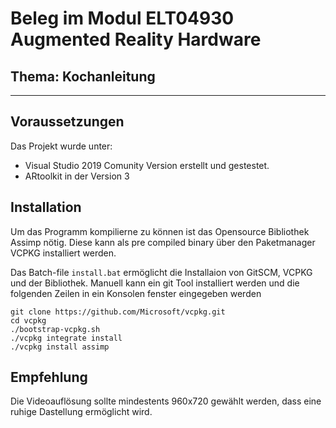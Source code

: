 # Beleg im Modul ELT04930 Augmented Reality Hardware
## Thema: Kochanleitung
----------
## Voraussetzungen
Das Projekt wurde unter:
- Visual Studio 2019 Comunity Version erstellt und gestestet.  
- ARtoolkit in der Version 3

## Installation
Um das Programm kompilierne zu können ist das Opensource Bibliothek Assimp nötig. Diese kann als pre compiled binary über den Paketmanager VCPKG installiert werden.

Das Batch-file `install.bat` ermöglicht die Installaion von GitSCM, VCPKG und der Bibliothek. Manuell kann ein git Tool installiert werden und die folgenden Zeilen in ein Konsolen fenster eingegeben werden
 
 ```
git clone https://github.com/Microsoft/vcpkg.git
cd vcpkg
./bootstrap-vcpkg.sh
./vcpkg integrate install
./vcpkg install assimp
```
## Empfehlung 
Die Videoauflösung sollte mindestents 960x720 gewählt werden, dass eine ruhige Dastellung ermöglicht wird. 

